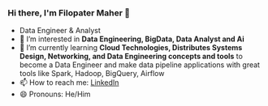 ### Hi there, I'm Filopater Maher 👋
- Data Engineer & Analyst
- 👀 I’m interested in **Data Engineering, BigData, Data Analyst and Ai**
- 🌱 I’m currently learning **Cloud Technologies, Distributes Systems Design, Networking, and Data Engineering concepts and tools** to become a Data Engineer and make data pipeline applications with great tools like Spark, Hadoop, BigQuery, Airflow
- 📫 How to reach me: [LinkedIn](https://www.linkedin.com/in/filo1)
- 😄 Pronouns: He/Him
<!---
FilopaterMaher/FilopaterMaher is a ✨ special ✨ repository because its `README.md` (this file) appears on your GitHub profile.
You can click the Preview link to take a look at your changes.
--->

